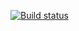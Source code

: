 [![Build status](https://ci.appveyor.com/api/projects/status/plqrqp4ub4qjim9n?svg=true)](https://ci.appveyor.com/project/Lesdead/api-ci)
